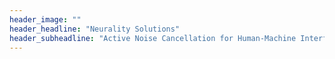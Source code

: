 ```yaml
---
header_image: ""
header_headline: "Neurality Solutions"
header_subheadline: "Active Noise Cancellation for Human-Machine Interface"
---
```


